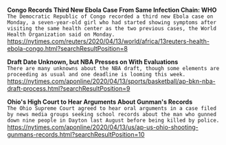 **Congo Records Third New Ebola Case From Same Infection Chain: WHO**\
`The Democratic Republic of Congo recorded a third new Ebola case on Monday, a seven-year-old girl who had started showing symptoms after visiting the same health center as the two previous cases, the World Health Organization said on Monday.`\
https://nytimes.com/reuters/2020/04/13/world/africa/13reuters-health-ebola-congo.html?searchResultPosition=8

**Draft Date Unknown, but NBA Presses on With Evaluations**\
`There are many unknowns about the NBA draft, though some elements are proceeding as usual and one deadline is looming this week.`\
https://nytimes.com/aponline/2020/04/13/sports/basketball/ap-bkn-nba-draft-process.html?searchResultPosition=9

**Ohio's High Court to Hear Arguments About Gunman's Records**\
`The Ohio Supreme Court agreed to hear oral arguments in a case filed by news media groups seeking school records about the man who gunned down nine people in Dayton last August before being killed by police.`\
https://nytimes.com/aponline/2020/04/13/us/ap-us-ohio-shooting-gunmans-records.html?searchResultPosition=10

